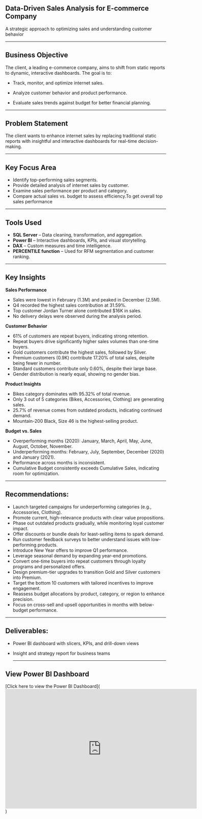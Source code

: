 
## Data-Driven Sales Analysis for  E-commerce Company
A strategic approach to optimizing sales and understanding customer behavior

---

## Business Objective
The client, a leading e-commerce company, aims to shift from static reports to dynamic, interactive dashboards. The goal is to:

- Track, monitor, and optimize internet sales.
  
- Analyze customer behavior and product performance.
- Evaluate sales trends against budget for better financial planning.

---

## Problem Statement

The client wants to enhance internet sales by replacing traditional static reports with insightful and interactive dashboards for real-time decision-making.

---

## Key Focus Area

- Identify top-performing sales segments.
- Provide detailed analysis of internet sales by customer.
- Examine sales performance per product and category.
- Compare actual sales vs. budget to assess efficiency.To get overall top sales performance
---

## Tools Used

- **SQL Server** – Data cleaning, transformation, and aggregation.
- **Power BI** – Interactive dashboards, KPIs, and visual storytelling.
- **DAX** – Custom measures and time intelligence.
- **PERCENTILE function** – Used for RFM segmentation and customer ranking.

---
## Key Insights
**Sales Performance**
- Sales were lowest in February (1.3M) and peaked in December (2.5M).
- Q4 recorded the highest sales contribution at 31.59%.
- Top customer Jordan Turner alone contributed $16K in sales.
- No delivery delays were observed during the analysis period.

**Customer Behavior**
- 61% of customers are repeat buyers, indicating strong retention.
- Repeat buyers drive significantly higher sales volumes than one-time buyers.
- Gold customers contribute the highest sales, followed by Silver.
- Premium customers (0.9K) contribute 17.20% of total sales, despite being fewer in number.
- Standard customers contribute only 0.60%, despite their large base.
- Gender distribution is nearly equal, showing no gender bias.

**Product Insights**
- Bikes category dominates with 95.32% of total revenue.
- Only 3 out of 5 categories (Bikes, Accessories, Clothing) are generating sales.
- 25.7% of revenue comes from outdated products, indicating continued demand.
- Mountain-200 Black, Size 46 is the highest-selling product.

**Budget vs. Sales**
- Overperforming months (2020): January, March, April, May, June, August, October, November.
- Underperforming months: February, July, September, December (2020) and January (2021).
- Performance across months is inconsistent.
- Cumulative Budget consistently exceeds Cumulative Sales, indicating room for optimization.

---

## Recommendations:

- Launch targeted campaigns for underperforming categories (e.g., Accessories, Clothing).
- Promote current, high-relevance products with clear value propositions.
- Phase out outdated products gradually, while monitoring loyal customer impact.
- Offer discounts or bundle deals for least-selling items to spark demand.
- Run customer feedback surveys to better understand issues with low-performing products.
- Introduce New Year offers to improve Q1 performance.
- Leverage seasonal demand by expanding year-end promotions.
- Convert one-time buyers into repeat customers through loyalty programs and personalized offers.
- Design premium-tier upgrades to transition Gold and Silver customers into Premium.
- Target the bottom 10 customers with tailored incentives to improve engagement.
- Reassess budget allocations by product, category, or region to enhance precision.
- Focus on cross-sell and upsell opportunities in months with below-budget performance.

---

## Deliverables:

- Power BI dashboard with slicers, KPIs, and drill-down views
- Insight and strategy report for business teams

  ---

## View Power BI Dashboard

[Click here to view the Power BI Dashboard](<iframe title="User_stories_dashboards" width="600" height="373.5" src="https://app.powerbi.com/view?r=eyJrIjoiNDI4OGJiYjAtMjc3ZC00N2NlLTljMGMtYWFiOTdjYTdhYWEzIiwidCI6IjE3MjkzMTdiLTA3YzAtNDJmYS1hNWViLTY2OTc4ZmQyYjBmOSJ9" frameborder="0" allowFullScreen="true"></iframe>)








